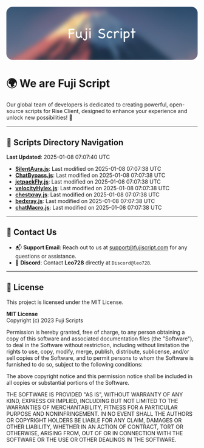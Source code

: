 ![Banner](.github/b.webp)

# 🌍 **We are Fuji Script**

Our global team of developers is dedicated to creating powerful, open-source scripts for Rise Client, designed to enhance your experience and unlock new possibilities! 🌟

---
<!-- SCRIPTS_NAVIGATION_START -->
## 📂 **Scripts Directory Navigation**

**Last Updated**: 2025-01-08 07:07:40 UTC

- **[SilentAura.js](scripts/SilentAura.js)**: Last modified on 2025-01-08 07:07:38 UTC
- **[ChatBypass.js](scripts/ChatBypass.js)**: Last modified on 2025-01-08 07:07:38 UTC
- **[jetpackFly.js](scripts/jetpackFly.js)**: Last modified on 2025-01-08 07:07:38 UTC
- **[velocityHylex.js](scripts/velocityHylex.js)**: Last modified on 2025-01-08 07:07:38 UTC
- **[chestxray.js](scripts/chestxray.js)**: Last modified on 2025-01-08 07:07:38 UTC
- **[bedxray.js](scripts/bedxray.js)**: Last modified on 2025-01-08 07:07:38 UTC
- **[chatMacro.js](scripts/chatMacro.js)**: Last modified on 2025-01-08 07:07:38 UTC

<!-- SCRIPTS_NAVIGATION_END -->

---

## 💬 **Contact Us**  
- 📬 **Support Email**: Reach out to us at [support@fujiscript.com](mailto:support@fujiscript.com) for any questions or assistance.  
- 💬 **Discord**: Contact **Leo728** directly at `Discord@leo728`.

---

## 📜 **License**

This project is licensed under the MIT License.  

**MIT License**  
Copyright (c) 2023 Fuji Scripts  

Permission is hereby granted, free of charge, to any person obtaining a copy of this software and associated documentation files (the "Software"), to deal in the Software without restriction, including without limitation the rights to use, copy, modify, merge, publish, distribute, sublicense, and/or sell copies of the Software, and to permit persons to whom the Software is furnished to do so, subject to the following conditions:  

The above copyright notice and this permission notice shall be included in all copies or substantial portions of the Software.  

THE SOFTWARE IS PROVIDED "AS IS", WITHOUT WARRANTY OF ANY KIND, EXPRESS OR IMPLIED, INCLUDING BUT NOT LIMITED TO THE WARRANTIES OF MERCHANTABILITY, FITNESS FOR A PARTICULAR PURPOSE AND NONINFRINGEMENT. IN NO EVENT SHALL THE AUTHORS OR COPYRIGHT HOLDERS BE LIABLE FOR ANY CLAIM, DAMAGES OR OTHER LIABILITY, WHETHER IN AN ACTION OF CONTRACT, TORT OR OTHERWISE, ARISING FROM, OUT OF OR IN CONNECTION WITH THE SOFTWARE OR THE USE OR OTHER DEALINGS IN THE SOFTWARE.  
